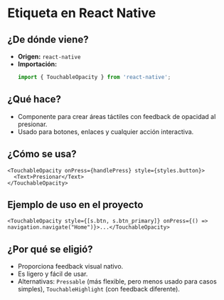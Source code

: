 # Etiqueta <TouchableOpacity> en React Native

## ¿De dónde viene?
- **Origen:** `react-native`
- **Importación:**
  ```typescript
  import { TouchableOpacity } from 'react-native';
  ```

## ¿Qué hace?
- Componente para crear áreas táctiles con feedback de opacidad al presionar.
- Usado para botones, enlaces y cualquier acción interactiva.

## ¿Cómo se usa?
```tsx
<TouchableOpacity onPress={handlePress} style={styles.button}>
  <Text>Presionar</Text>
</TouchableOpacity>
```

## Ejemplo de uso en el proyecto
```tsx
<TouchableOpacity style={[s.btn, s.btn_primary]} onPress={() => navigation.navigate("Home")}>...</TouchableOpacity>
```

## ¿Por qué se eligió?
- Proporciona feedback visual nativo.
- Es ligero y fácil de usar.
- Alternativas: `Pressable` (más flexible, pero menos usado para casos simples), `TouchableHighlight` (con feedback diferente). 